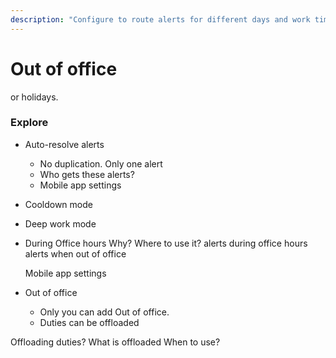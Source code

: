 ```yaml
---
description: "Configure to route alerts for different days and work times for triggered and resolved incidents."
---
```


# Out of office
or holidays.


### Explore
- Auto-resolve alerts
    - No duplication. Only one alert
    - Who gets these alerts?
    - Mobile app settings
- Cooldown mode
- Deep work mode
- During Office hours
    Why?
    Where to use it?
        alerts during office hours
        alerts when out of office

    Mobile app settings
- Out of office
    - Only you can add Out of office.
    - Duties can be offloaded


Offloading duties?
    What is offloaded
    When to use?